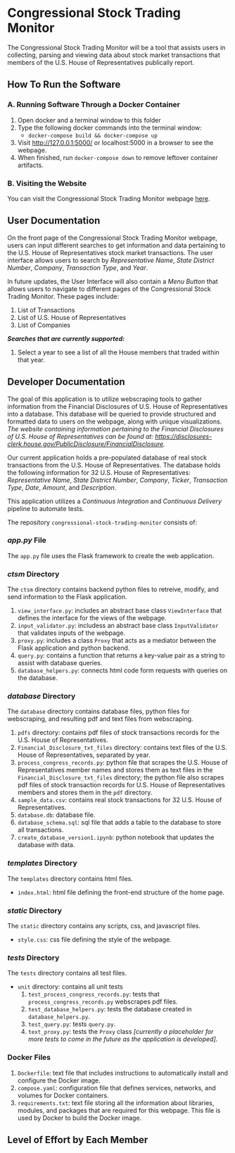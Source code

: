# Congressional Stock Trading Monitor

The Congressional Stock Trading Monitor will be a tool that assists users in collecting, parsing and viewing data about stock market transactions that members of the U.S. House of Representatives publically report.

## How To Run the Software

### A. Running Software Through a Docker Container

1. Open docker and a terminal window to this folder
2. Type the following docker commands into the terminal window:
    * ```docker-compose build && docker-compose up```
3. Visit http://127.0.0.1:5000/  or localhost:5000 in a browser to see the webpage.
4. When finished, run `docker-compose down` to remove leftover container artifacts.

### B. Visiting the Website

You can visit the Congressional Stock Trading Monitor webpage [here](http://cstm-testing.eba-2jr5ivme.us-east-1.elasticbeanstalk.com/).

## User Documentation

On the front page of the Congressional Stock Trading Monitor webpage, users can input different searches to get information and data pertaining to the U.S. House of Representatives stock market transactions. The user interface allows users to search by *Representative Name*, *State District Number*, *Company*, *Transaction Type*, and *Year*.

In future updates, the User Interface will also contain a *Menu Button* that allows users to navigate to different pages of the Congressional Stock Trading Monitor. These pages include:
1. List of Transactions
2. List of U.S. House of Representatives
3. List of Companies

***Searches that are currently supported:***
1. Select a year to see a list of all the House members that traded within that year.

## Developer Documentation
The goal of this application is to utilize webscraping tools to gather information from the Financial Disclosures of U.S. House of Representatives into a database. This database will be queried to provide structured and formatted data to users on the webpage, along with unique visualizations. *The website containing information pertaining to the Financial Disclosures of U.S. House of Representatives can be found at: https://disclosures-clerk.house.gov/PublicDisclosure/FinancialDisclosure.*

Our current application holds a pre-populated database of real stock transactions from the U.S. House of Representatives. The database holds the following information for 32 U.S. House of Representatives: *Representative Name*, *State District Number*, *Company*, *Ticker*, *Transaction Type*, *Date*, *Amount*, and *Description*.

This application utilizes a *Continuous Integration* and *Continuous Delivery* pipeline to automate tests.  

The repository ```congressional-stock-trading-monitor``` consists of:

### *app.py* File
The ```app.py``` file uses the Flask framework to create the web application.

### *ctsm* Directory
The ```ctsm``` directory contains backend python files to retreive, modify, and send information to the Flask application.
1. ```view_interface.py```: includes an abstract base class ```ViewInterface``` that defines the interface for the views of the webpage. 
2. ```input_validator.py```: includess an abstract base class ```InputValidator``` that validates inputs of the webpage.
3. ```proxy.py```: includes a class ```Proxy``` that acts as a mediator between the Flask application and python backend.
4. ```query.py```: contains a function that returns a key-value pair as a string to assist with database queries.
5. ```database_helpers.py```: connects html code form requests with queries on the database.

### *database* Directory
The ```database``` directory contains database files, python files for webscraping, and resulting pdf and text files from webscraping.
1. ```pdfs``` directory: contains pdf files of stock transactions records for the U.S. House of Representatives.
2. ```Financial_Disclosure_txt_files``` directory: contains text files of the U.S. House of Representatives, separated by year.
3. ```process_congress_records.py```: python file that scrapes the U.S. House of Representatives member names and stores them as text files in the ```Financial_Disclosure_txt_files``` directory; the python file also scrapes pdf files of stock transaction records for U.S. House of Representatives members and stores them in the ```pdf``` directory. 
4. ```sample_data.csv```: contains real stock transactions for 32 U.S. House of Representatives.
5. ```database.db```: database file.
6. ```database_schema.sql```: sql file that adds a table to the database to store all transactions.
7. ```create_database_version1.ipynb```: python notebook that updates the database with data.

### *templates* Directory
The ```templates``` directory contains html files.
* ```index.html```: html file defining the front-end structure of the home page.

### *static* Directory
The ```static``` directory contains any scripts, css, and javascript files.
* ```style.css```: css file defining the style of the webpage.

### *tests* Directory
The ```tests``` directory contains all test files.
* ```unit``` directory: contains all unit tests
    1. ```test_process_congress_records.py```: tests that ```process_congress_records.py``` webscrapes pdf files.
    2. ```test_database_helpers.py```: tests the database created in ```database_helpers.py```.
    3. ```test_query.py```:  tests ```query.py```.
    4. ```text_proxy.py```: tests the ```Proxy``` class *[currently a placeholder for more tests to come in the future as the application is developed]*.

### Docker Files
1. ```Dockerfile```: text file that includes instructions to automatically install and configure the Docker image.
2. ```compose.yaml```: configuration file that defines services, networks, and volumes for Docker containers.
3. ```requirements.txt```: text file storing all the information about libraries, modules, and packages that are required for this webpage. This file is used by Docker to build the Docker image.

## Level of Effort by Each Member
